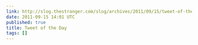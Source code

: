 ```yaml
---
link: http://slog.thestranger.com/slog/archives/2011/09/15/tweet-of-the-day
date: 2011-09-15 14:01 UTC
published: true
title: Tweet of the Day
tags: []
---
```



